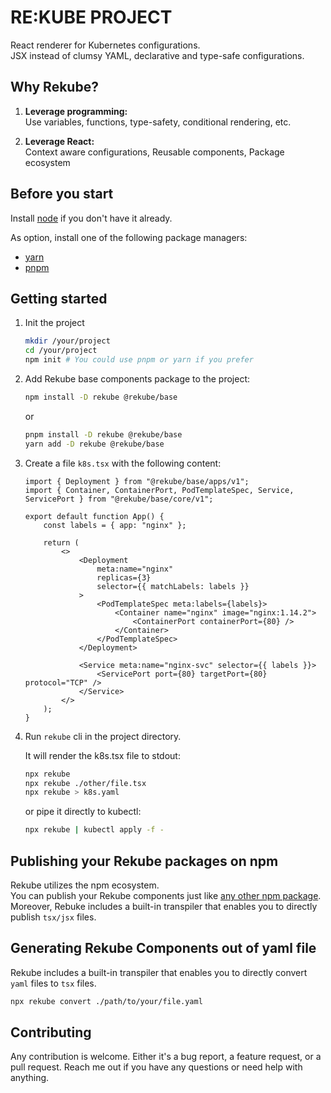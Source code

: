 # RE:KUBE PROJECT

React renderer for Kubernetes configurations.  
JSX instead of clumsy YAML, declarative and type-safe configurations.

## Why Rekube?

1. **Leverage programming:**  
   Use variables, functions, type-safety, conditional rendering, etc.

2. **Leverage React:**  
   Context aware configurations, Reusable components, Package ecosystem

## Before you start

Install [node](https://nodejs.org/en/download) if you don't have it already.

As option, install one of the following package managers:
- [yarn](https://yarnpkg.com/getting-started/install)
- [pnpm](https://pnpm.io/installation)

## Getting started

1. Init the project

   ```bash
   mkdir /your/project
   cd /your/project
   npm init # You could use pnpm or yarn if you prefer
   ```

2. Add Rekube base components package to the project:
   
   ```bash
   npm install -D rekube @rekube/base
   ```
   
   or
   ```bash
   pnpm install -D rekube @rekube/base
   yarn add -D rekube @rekube/base
   ```

3. Create a file `k8s.tsx` with the following content:

   ```tsx
   import { Deployment } from "@rekube/base/apps/v1";
   import { Container, ContainerPort, PodTemplateSpec, Service, ServicePort } from "@rekube/base/core/v1";
   
   export default function App() {
       const labels = { app: "nginx" };
   
       return (
           <>
               <Deployment
                   meta:name="nginx"
                   replicas={3}
                   selector={{ matchLabels: labels }}
               >
                   <PodTemplateSpec meta:labels={labels}>
                       <Container name="nginx" image="nginx:1.14.2">
                           <ContainerPort containerPort={80} />
                       </Container>
                   </PodTemplateSpec>
               </Deployment>
   
               <Service meta:name="nginx-svc" selector={{ labels }}>
                   <ServicePort port={80} targetPort={80} protocol="TCP" />
               </Service>
           </>
       );
   }
   ```

4. Run `rekube` cli in the project directory.

   It will render the k8s.tsx file to stdout:
   ```bash
   npx rekube
   npx rekube ./other/file.tsx
   npx rekube > k8s.yaml
   ```
   
   or pipe it directly to kubectl:
   ```bash
   npx rekube | kubectl apply -f -
   ```

## Publishing your Rekube packages on npm

Rekube utilizes the npm ecosystem.  
You can publish your Rekube components just like [any other npm package](https://docs.npmjs.com/creating-and-publishing-scoped-public-packages).  
Moreover, Rebuke includes a built-in transpiler that enables you to directly publish `tsx/jsx` files.

## Generating Rekube Components out of yaml file

Rekube includes a built-in transpiler that enables you to directly convert `yaml` files to `tsx` files.

```bash
npx rekube convert ./path/to/your/file.yaml
```

## Contributing

Any contribution is welcome. Either it's a bug report, a feature request, or a pull request.
Reach me out if you have any questions or need help with anything.
